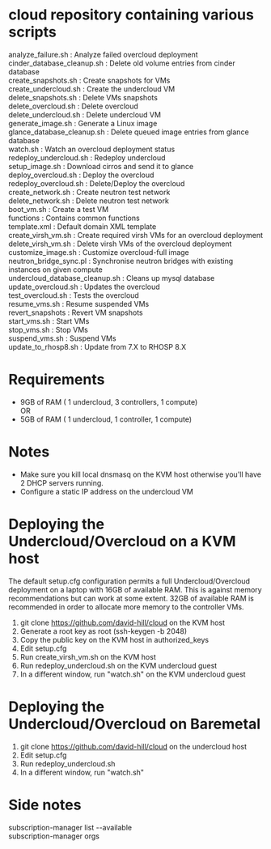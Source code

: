 # cloud repository containing various scripts

analyze_failure.sh : Analyze failed overcloud deployment<BR>
cinder_database_cleanup.sh : Delete old volume  entries from cinder database<BR>
create_snapshots.sh : Create snapshots for VMs<BR> 
create_undercloud.sh : Create the undercloud VM<BR> 
delete_snapshots.sh : Delete VMs snapshots<BR>
delete_overcloud.sh : Delete overcloud<BR>
delete_undercloud.sh : Delete undercloud VM<BR>
generate_image.sh : Generate a Linux image<BR>
glance_database_cleanup.sh : Delete queued image entries from glance database<BR>
watch.sh : Watch an overcloud deployment status<BR>
redeploy_undercloud.sh : Redeploy undercloud<BR>
setup_image.sh : Download cirros and send it to glance<BR>
deploy_overcloud.sh : Deploy the overcloud <BR>
redeploy_overcloud.sh : Delete/Deploy the overcloud <BR>
create_network.sh : Create neutron test network<BR>
delete_network.sh : Delete neutron test network<BR>
boot_vm.sh : Create a test VM<BR>
functions : Contains common functions<BR>
template.xml : Default domain XML template<BR>
create_virsh_vm.sh : Create required virsh VMs for an overcloud deployment<BR>
delete_virsh_vm.sh : Delete virsh VMs of the overcloud deployment<BR>
customize_image.sh : Customize overcloud-full image<BR>
neutron_bridge_sync.pl : Synchronise neutron bridges with existing instances on given compute<BR>
undercloud_database_cleanup.sh : Cleans up mysql database<BR>
update_overcloud.sh : Updates the overcloud<BR>
test_overcloud.sh : Tests the overcloud<BR>
resume_vms.sh : Resume suspended VMs<BR>
revert_snapshots : Revert VM snapshots<BR>
start_vms.sh : Start VMs<BR>
stop_vms.sh : Stop VMs<BR>
suspend_vms.sh : Suspend VMs<BR>
update_to_rhosp8.sh : Update from 7.X to RHOSP 8.X<BR>

# Requirements
- 9GB of RAM ( 1 undercloud, 3 controllers, 1 compute)<BR>
OR<BR>
- 5GB of RAM ( 1 undercloud, 1 controller, 1 compute)<BR>

# Notes
- Make sure you kill local dnsmasq on the KVM host otherwise you'll have 2 DHCP servers running.<BR>
- Configure a static IP address on the undercloud VM<BR>

# Deploying the Undercloud/Overcloud on a KVM host

The default setup.cfg configuration permits a full Undercloud/Overcloud deployment
on a laptop with 16GB of available RAM.  This is against memory recommendations but
can work at some extent.  32GB of available RAM is recommended in order to allocate
more memory to the controller VMs.

1. git clone https://github.com/david-hill/cloud on the KVM host
2. Generate a root key as root (ssh-keygen -b 2048)
3. Copy the public key on the KVM host in authorized_keys
4. Edit setup.cfg
5. Run create_virsh_vm.sh on the KVM host
6. Run redeploy_undercloud.sh on the KVM undercloud guest
7. In a different window, run "watch.sh" on the KVM undercloud guest 

# Deploying the Undercloud/Overcloud on Baremetal

1. git clone https://github.com/david-hill/cloud on the undercloud host
2. Edit setup.cfg
3. Run redeploy_undercloud.sh
4. In a different window, run "watch.sh"

# Side notes

subscription-manager list --available<BR>
subscription-manager orgs<BR>

